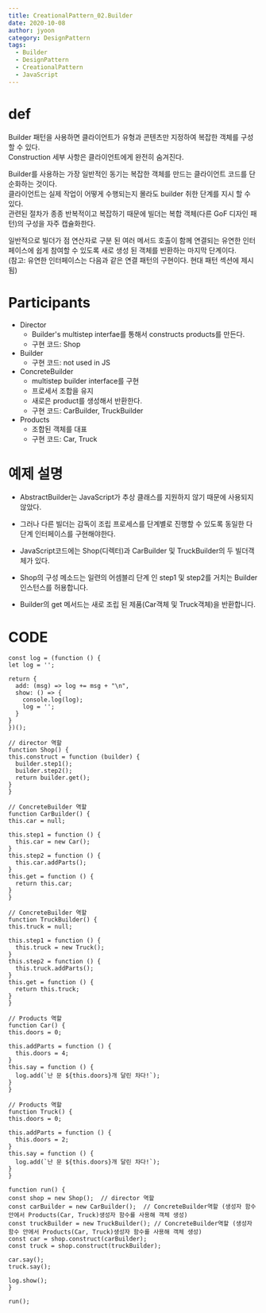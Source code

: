 ```yaml
---
title: CreationalPattern_02.Builder
date: 2020-10-08
author: jyoon
category: DesignPattern
tags:
  - Builder
  - DesignPattern
  - CreationalPattern
  - JavaScript
---
```

# def
Builder 패턴을 사용하면 클라이언트가 유형과 콘텐츠만 지정하여 복잡한 객체를 구성 할 수 있다.  
Construction 세부 사항은 클라이언트에게 완전히 숨겨진다.  

Builder를 사용하는 가장 일반적인 동기는 복잡한 객체를 만드는 클라이언트 코드를 단순화하는 것이다.  
클라이언트는 실제 작업이 어떻게 수행되는지 몰라도 builder 취한 단계를 지시 할 수 있다.   
관련된 절차가 종종 반복적이고 복잡하기 때문에 빌더는 복합 객체(다른 GoF 디자인 패턴)의 구성을 자주 캡슐화한다.  

일반적으로 빌더가 점 연산자로 구분 된 여러 메서드 호출이 함께 연결되는 유연한 인터페이스에 쉽게 참여할 수 있도록 새로 생성 된 객체를 반환하는 마지막 단계이다.  
(참고: 유연한 인터페이스는 다음과 같은 연결 패턴의 구현이다. 현대 패턴 섹션에 제시 됨)

# Participants
  * Director
    - Builder's multistep interfae를 통해서 constructs products를 만든다.
    - 구현 코드: Shop
  * Builder
    - 구현 코드: not used in JS
  * ConcreteBuilder
    - multistep builder interface를 구현
    - 프로세서 조합을 유지
    - 새로은 product를 생성해서 반환한다.
    - 구현 코드: CarBuilder, TruckBuilder
  * Products
    - 조합된 객체를 대표
    - 구현 코드: Car, Truck

# 예제 설명
  * AbstractBuilder는 JavaScript가 추상 클래스를 지원하지 않기 때문에 사용되지 않았다. 
  * 그러나 다른 빌더는 감독이 조립 프로세스를 단계별로 진행할 수 있도록 동일한 다단계 인터페이스를 구현해야한다.

  * JavaScript코드에는 Shop(디렉터)과 CarBuilder 및 TruckBuilder의 두 빌더객체가 있다. 
  * Shop의 구성 메소드는 일련의 어셈블리 단계 인 step1 및 step2를 거치는 Builder 인스턴스를 허용합니다. 
  * Builder의 get 메서드는 새로 조립 된 제품(Car객체 및 Truck객체)을 반환합니다.

# CODE 
```JS
const log = (function () {
let log = '';

return {
  add: (msg) => log += msg + "\n",
  show: () => {
    console.log(log);
    log = '';
  }
}
})();

// director 역할
function Shop() {
this.construct = function (builder) {
  builder.step1();
  builder.step2();
  return builder.get();
}
}

// ConcreteBuilder 역할
function CarBuilder() {
this.car = null;

this.step1 = function () {
  this.car = new Car();
}
this.step2 = function () {
  this.car.addParts();
}
this.get = function () {
  return this.car;
}
}

// ConcreteBuilder 역할
function TruckBuilder() {
this.truck = null;

this.step1 = function () {
  this.truck = new Truck();
}
this.step2 = function () {
  this.truck.addParts();
}
this.get = function () {
  return this.truck;
}
}

// Products 역할
function Car() {
this.doors = 0;

this.addParts = function () {
  this.doors = 4;
}
this.say = function () {
  log.add(`난 문 ${this.doors}개 달린 차다!`);
}
}

// Products 역할
function Truck() {
this.doors = 0;

this.addParts = function () {
  this.doors = 2;
}
this.say = function () {
  log.add(`난 문 ${this.doors}개 달린 차다!`);
}
}

function run() {
const shop = new Shop();  // director 역할
const carBuilder = new CarBuilder();  // ConcreteBuilder역할 (생성자 함수 안에서 Products(Car, Truck)생성자 함수를 사용해 객체 생성)
const truckBuilder = new TruckBuilder(); // ConcreteBuilder역할 (생성자 함수 안에서 Products(Car, Truck)생성자 함수를 사용해 객체 생성)
const car = shop.construct(carBuilder);
const truck = shop.construct(truckBuilder);

car.say();
truck.say();

log.show();
}

run();
```